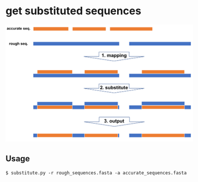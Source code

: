 # get substituted sequences
![](./_/1.png)
## Usage
```
$ substitute.py -r rough_sequences.fasta -a accurate_sequences.fasta
```
